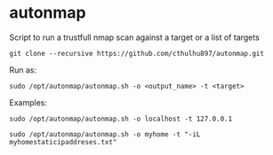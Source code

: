 # autonmap
Script to run a trustfull nmap scan against a target or a list of targets

```
git clone --recursive https://github.com/cthulhu897/autonmap.git
```

Run as:
```
sudo /opt/autonmap/autonmap.sh -o <output_name> -t <target>
```

Examples:
```
sudo /opt/autonmap/autonmap.sh -o localhost -t 127.0.0.1
```

```
sudo /opt/autonmap/autonmap.sh -o myhome -t "-iL myhomestaticipaddreses.txt"
```
